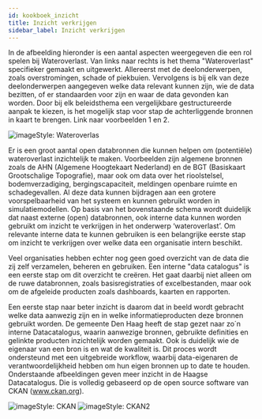 ```yaml
---
id: kookboek_inzicht
title: Inzicht verkrijgen
sidebar_label: Inzicht verkrijgen
---
```


In de afbeelding hieronder is een aantal aspecten weergegeven die een rol spelen bij Wateroverlast. Van links naar rechts is het thema "Wateroverlast" specifieker gemaakt en uitgewerkt. Allereerst met de deelonderwerpen, zoals overstromingen, schade of piekbuien. Vervolgens is bij elk van deze deelonderwerpen aangegeven welke data relevant kunnen zijn, wie de data bezitten, of er standaarden voor zijn en waar de data gevonden kan worden. Door bij elk beleidsthema een vergelijkbare gestructureerde aanpak te kiezen, is het mogelijk stap voor stap de achterliggende bronnen in kaart te brengen. Link naar voorbeelden 1 en 2.

<img class="imageStyle shadowing" src="/docs/assets/Kookboek/Wateriverlast_image.png" target="_blank" alt="imageStyle: Wateroverlas"/>

Er is een groot aantal open databronnen die kunnen helpen om (potentiële) wateroverlast inzichtelijk te maken. Voorbeelden zijn algemene bronnen zoals de AHN (Algemene Hoogtekaart Nederland) en de BGT (Basiskaart Grootschalige Topografie), maar ook om data over het rioolstelsel, bodemverzadiging, bergingscapaciteit, meldingen openbare ruimte en schadegevallen. Al deze data kunnen bijdragen aan een grotere voorspelbaarheid van het systeem en kunnen gebruikt worden in simulatiemodellen.
Op basis van het bovenstaande schema wordt duidelijk dat naast externe (open) databronnen, ook interne data kunnen worden gebruikt om inzicht te verkrijgen in het onderwerp ‘wateroverlast’. Om relevante interne data te kunnen gebruiken is een belangrijke eerste stap om inzicht te verkrijgen over welke data een organisatie intern beschikt. 

Veel organisaties hebben echter nog geen goed overzicht van de data die zij zelf verzamelen, beheren en gebruiken. Een interne "data catalogus" is een eerste stap om dit overzicht te creëren. Het gaat daarbij niet alleen om de ruwe databronnen, zoals basisregistraties of excelbestanden, maar ook om de afgeleide producten zoals dashboards, kaarten en rapporten. 

Een eerste stap naar beter inzicht is daarom dat in beeld wordt gebracht welke data aanwezig zijn en in welke informatieproducten deze bronnen gebruikt worden. De gemeente Den Haag heeft de stap gezet naar zo´n interne Datacatalogus, waarin aanwezige bronnen, gebruikte definities en gelinkte producten inzichtelijk worden gemaakt. Ook is duidelijk wie de eigenaar van een bron is en wat de kwaliteit is. Dit proces wordt ondersteund met een uitgebreide workflow, waarbij data-eigenaren de verantwoordelijkheid hebben om hun eigen bronnen up to date te houden.
Onderstaande afbeeldingen geven meer inzicht in de Haagse Datacatalogus. Die is volledig gebaseerd op de open source software van CKAN (www.ckan.org).

<img class="imageStyle shadowing" src="/docs/assets/Kookboek/DATA_ckan.png" target="_blank" alt="imageStyle: CKAN"/>
<img class="imageStyle shadowing" src="/docs/assets/Kookboek/DATA_ckan2.png" target="_blank" alt="imageStyle: CKAN2"/>